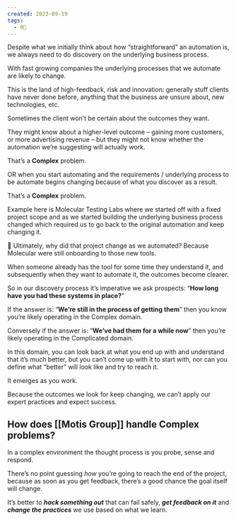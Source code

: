 ```yaml
---
created: 2023-09-19
tags:
  - 0🌲
---
```

Despite what we initially think about how “straightforward” an automation is, we always need to do discovery on the underlying business process.

With fast growing companies the underlying processes that we automate are likely to change.

This is the land of high-feedback, risk and innovation: generally stuff clients have never done before, anything that the business are unsure about, new technologies, etc.

Sometimes the client won’t be certain about the outcomes they want.

They might know about a higher-level outcome – gaining more customers, or more advertising revenue – but they might not know whether the automation we’re suggesting will actually work.

That’s a **Complex** problem.

OR when you start automating and the requirements / underlying process to be automate begins changing because of what you discover as a result.

That’s a **Complex** problem.

Example here is Molecular Testing Labs where we started off with a fixed project scope and as we started building the underlying business process changed which required us to go back to the original automation and keep changing it.

<aside> 🧠 Ultimately, why did that project change as we automated? Because Molecular were still onboarding to those new tools.

When someone already has the tool for some time they understand it, and subsequently when they want to automate it, the outcomes become clearer.

So in our discovery process it’s imperative we ask prospects: “**How long have you had these systems in place?**”

If the answer is: “**We’re still in the process of getting them**” then you know you’re likely operating in the Complex domain.

Conversely if the answer is: “**We’ve had them for a while now**” then you’re likely operating in the Complicated domain.

</aside>

In this domain, you can look back at what you end up with and understand that it’s much better, but you can’t come up with it to start with, nor can you define what “better” will look like and try to reach it.

It emerges as you work.

Because the outcomes we look for keep changing, we can’t apply our expert practices and expect success.

## How does [[Motis Group]] handle Complex problems?

In a complex environment the thought process is you probe, sense and respond.

There’s no point guessing _how_ you’re going to reach the end of the project, because as soon as you get feedback, there’s a good chance the goal itself will change.

It’s better to _**hack something out**_ that can fail safely, _**get feedback on it**_ and _**change the practices**_ we use based on what we learn.